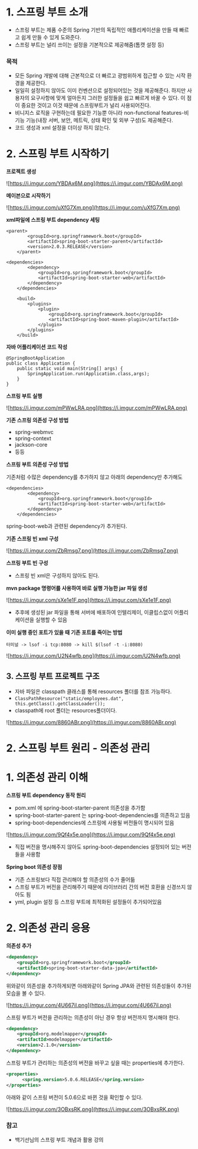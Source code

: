 # 1\. 스프링 부트 소개

-   스프링 부트는 제품 수준의 Spring 기반의 독립적인 애플리케이션을 만들 때 빠르고 쉽게 만들 수 있게 도와준다.
-   스프링 부트는 널리 쓰이는 설정을 기본적으로 제공해줌(톰캣 설정 등)

### 목적

-   모든 Spring 개발에 대해 근본적으로 더 빠르고 광범위하게 접근할 수 있는 시작 환경을 제공한다.
-   일일히 설정하지 않아도 이미 컨벤션으로 설정되어있는 것을 제공해준다. 하지만 사용자의 요구사항에 맞게 얼마든지 그러한 설정들을 쉽고 빠르게 바꿀 수 있다. 이 점이 중요한 것이고 이것 때문에 스프링부트가 널리 사용되어진다.
-   비니지스 로직을 구현하는데 필요한 기능뿐 아니라 non-functional features-비기능 기능(내장 서버, 보안, 메트릭, 상태 확인 및 외부 구성)도 제공해준다.
-   코드 생성과 xml 설정을 더이상 하지 않는다.

# 2\. 스프링 부트 시작하기

**프로젝트 생성**

![https://i.imgur.com/YBDAx6M.png](https://i.imgur.com/YBDAx6M.png)

**메이븐으로 시작하기**

![https://i.imgur.com/uXfG7Xm.png](https://i.imgur.com/uXfG7Xm.png)

**xml파일에 스프링 부트 dependency 세팅**

```
<parent>
        <groupId>org.springframework.boot</groupId>
        <artifactId>spring-boot-starter-parent</artifactId>
        <version>2.0.3.RELEASE</version>
    </parent>

<dependencies>
        <dependency>
            <groupId>org.springframework.boot</groupId>
            <artifactId>spring-boot-starter-web</artifactId>
        </dependency>
    </dependencies>

    <build>
        <plugins>
            <plugin>
                <groupId>org.springframework.boot</groupId>
                <artifactId>spring-boot-maven-plugin</artifactId>
            </plugin>
        </plugins>
    </build>
```

**자바 어플리케이션 코드 작성**

```
@SpringBootApplication
public class Application {
    public static void main(String[] args) {
        SpringApplication.run(Application.class,args);
    }
}
```

**스프링 부트 실행**

![https://i.imgur.com/mPWwLRA.png](https://i.imgur.com/mPWwLRA.png)

**기존 스프링 의존성 구성 방법**

-   spring-webmvc
-   spring-context
-   jackson-core
-   등등

**스프링 부트 의존성 구성 방법**

기존처럼 수많은 dependency를 추가하지 않고 아래의 dependency만 추가해도

```
<dependencies>
        <dependency>
            <groupId>org.springframework.boot</groupId>
            <artifactId>spring-boot-starter-web</artifactId>
        </dependency>
    </dependencies>
```

spring-boot-web과 관련된 dependency가 추가된다.

**기존 스프링 빈 xml 구성**

![https://i.imgur.com/ZbRmsg7.png](https://i.imgur.com/ZbRmsg7.png)

**스프링 부트 빈 구성**

-   스프링 빈 xml은 구성하지 않아도 된다.

**mvn package 명령어를 사용하여 바로 실행 가능한 jar 파일 생성**

![https://i.imgur.com/sXe1e1F.png](https://i.imgur.com/sXe1e1F.png)

-   추후에 생성된 jar 파일을 통해 서버에 배포하여 인텔리제이, 이클립스없이 어플리케이션을 실행할 수 있음

**이미 실행 중인 포트가 있을 때 기존 포트를 죽이는 방법**

```
터미널 -> lsof -i tcp:8080 -> kill $(lsof -t -i:8080)
```

![https://i.imgur.com/U2N4wfb.png](https://i.imgur.com/U2N4wfb.png)

## 3\. 스프링 부트 프로젝트 구조

-   자바 파일은 classpath 클래스를 통해 resources 폴더를 참조 가능하다.
-   `ClassPathResource("static/employees.dat", this.getClass().getClassLoader());`
-   classpath에 root 폴더는 resources폴더이다.

![https://i.imgur.com/8860ABr.png](https://i.imgur.com/8860ABr.png)

# 2. 스프링 부트 원리 - 의존성 관리

# 1. 의존성 관리 이해

**스프링 부트 dependency 동작 원리**

- pom.xml 에 spring-boot-starter-parent 의존성을 추가함
- spring-boot-starter-parent 는 spring-boot-dependencies를 의존하고 있음
- spring-boot-dependencies에 스프링에 사용될 버전들이 명시되어 있음

![https://i.imgur.com/9Qf4x5e.png](https://i.imgur.com/9Qf4x5e.png)

- 직접 버전을 명시해주지 않아도 spring-boot-dependencies 설정되어 있는 버전들을 사용함

**Spring boot 의존성 장점**

- 기존 스프링보다 직접 관리해야 할 의존성의 수가 줄어듦
- 스프링 부트가 버전을 관리해주기 때문에 라이브러리 간의 버전 호환을 신경쓰지 않아도 됨
- yml, plugin 설정 등 스프링 부트에 최적화된 설정들이 추가되어있음

# 2. 의존성 관리 응용

**의존성 추가**

```xml
<dependency>
    <groupId>org.springframework.boot</groupId>
    <artifactId>spring-boot-starter-data-jpa</artifactId>
</dependency> 
```

위와같이 의존성을 추가하게되면 아래와같이 Spring JPA와 관련된 의존성들이 추가된 모습을 볼 수 있다.

![https://i.imgur.com/4U667il.png](https://i.imgur.com/4U667il.png)

스프링 부트가 버전을 관리하는 의존성이  아닌 경우 항상 버전까지 명시해야 한다.

```xml
<dependency>
    <groupId>org.modelmapper</groupId>
    <artifactId>modelmapper</artifactId>
    <version>2.1.0</version>
</dependency>
```

스프링 부트가 관리하는 의존성의 버전을 바꾸고 싶을 때는  properties에 추가한다.

```xml
<properties>
	  <spring.version>5.0.6.RELEASE</spring.version>
</properties>
```

아래와 같이 스프링 버전이 5.0.6으로 바뀐 것을 확인할 수 있다.

![https://i.imgur.com/3OBxsRK.png](https://i.imgur.com/3OBxsRK.png)

### 참고

- 백기선님의 스프링 부트 개념과 활용 강의